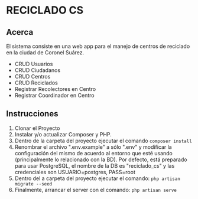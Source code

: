 # RECICLADO CS

## Acerca

El sistema consiste en una web app para el manejo de centros de reciclado en la ciudad de Coronel Suárez.

- CRUD Usuarios
- CRUD Ciudadanos
- CRUD Centros
- CRUD Reciclados
- Registrar Recolectores en Centro
- Registrar Coordinador en Centro

## Instrucciones

1. Clonar el Proyecto
2. Instalar y/o actualizar Composer y PHP.
3. Dentro de la carpeta del proyecto ejecutar el comando `composer install`
4. Renombrar el archivo ".env.example" a sólo ".env" y modificar la configuración del mismo de acuerdo al entorno que esté usando (principalmente lo relacionado con la BD). Por defecto, está preparado para usar PostgreSQL, el nombre de la DB es "reciclado_cs" y las credenciales son USUARIO=postgres, PASS=root
5. Dentro del a carpeta del proyecto ejecutar el comando: `php artisan migrate --seed`
6. Finalmente, arrancar el server con el comando: `php artisan serve`
